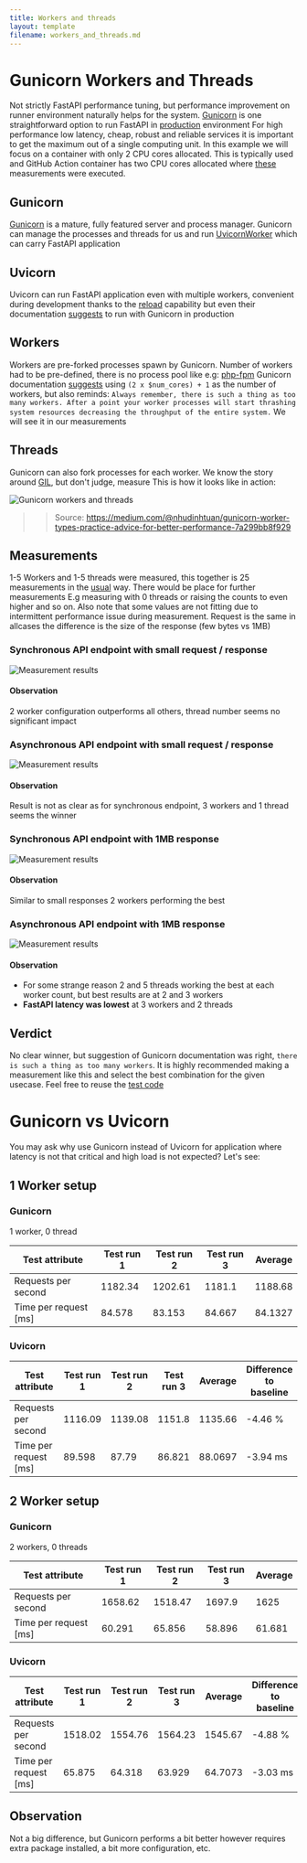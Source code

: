 ```yaml
---
title: Workers and threads
layout: template
filename: workers_and_threads.md
---
```


# Gunicorn Workers and Threads

Not strictly FastAPI performance tuning, but performance improvement on runner environment naturally helps for the system. [Gunicorn](https://gunicorn.org/) is one straightforward option to run FastAPI in [production](https://www.uvicorn.org/deployment/#gunicorn) environment
For high performance low latency, cheap, robust and reliable services it is important to get the maximum out of a single computing unit. In this example we will focus on a container with only 2 CPU cores allocated.
This is typically used and GitHub Action container has two CPU cores allocated where [these](https://kisspeter.github.io/fastapi-performance-optimization/#test-environment) measurements were executed. 

## Gunicorn

[Gunicorn](https://gunicorn.org/) is a mature, fully featured server and process manager.
Gunicorn can manage the processes and threads for us and run [UvicornWorker](https://www.uvicorn.org/deployment/#gunicorn) which can carry FastAPI application

## Uvicorn

Uvicorn can run FastAPI application even with multiple workers, convenient during development thanks to the [reload](https://www.uvicorn.org/deployment/#running-from-the-command-line) capability but even their documentation [suggests](https://www.uvicorn.org/deployment/#gunicorn) to run with Gunicorn in production

## Workers

Workers are pre-forked processes spawn by Gunicorn. Number of workers had to be pre-defined, there is no process pool like e.g: [php-fpm](https://www.digitalocean.com/community/tutorials/php-fpm-nginx#2-configure-php-fpm-pool)
Gunicorn documentation [suggests](https://docs.gunicorn.org/en/latest/design.html?highlight=workers#how-many-workers) using `(2 x $num_cores) + 1` as the number of workers, but also reminds: `Always remember, there is such a thing as too many workers. After a point your worker processes will start thrashing system resources decreasing the throughput of the entire system.` 
We will see it in our measurements

## Threads
Gunicorn can also fork processes for each worker. We know the story around [GIL](https://tenthousandmeters.com/blog/python-behind-the-scenes-13-the-gil-and-its-effects-on-python-multithreading/), but don't judge, measure
This is how it looks like in action:

<img src="https://miro.medium.com/max/1400/1*IWcHIxgsf71p19rbJrfZmA.jpeg" alt="Gunicorn workers and threads">

> > Source: https://medium.com/@nhudinhtuan/gunicorn-worker-types-practice-advice-for-better-performance-7a299bb8f929

## Measurements

1-5 Workers and 1-5 threads were measured, this together is 25 measurements in the [usual](https://kisspeter.github.io/fastapi-performance-optimization/#test-environment) way. There would be place for further measurements E.g measuring with 0 threads or raising the counts to even higher and so on. Also note that some values are not fitting due to intermittent performance issue during measurement.
Request is the same in allcases the difference is the size of the response (few bytes vs 1MB)

### Synchronous API endpoint with small request / response

<img src="https://kisspeter.github.io/fastapi-performance-optimization/images/sync_small_response.svg" alt="Measurement results">

#### Observation
2 worker configuration outperforms all others, thread number seems no significant impact

### Asynchronous API endpoint with small request / response

<img src="https://kisspeter.github.io/fastapi-performance-optimization/images/async_small_response.svg" alt="Measurement results">

#### Observation 

Result is not as clear as for synchronous endpoint, 3 workers and 1 thread seems the winner

### Synchronous API endpoint with 1MB response

<img src="https://kisspeter.github.io/fastapi-performance-optimization/images/sync_big_response.svg" alt="Measurement results">

#### Observation

Similar to small responses 2 workers performing the best

### Asynchronous API endpoint with 1MB response

<img src="https://kisspeter.github.io/fastapi-performance-optimization/images/async_big_response.svg" alt="Measurement results">

#### Observation

* For some strange reason 2 and 5 threads working the best at each worker count, but best results are at 2 and 3 workers
* **FastAPI latency was lowest** at 3 workers and 2 threads

## Verdict

No clear winner, but suggestion of Gunicorn documentation was right, `there is such a thing as too many workers`.
It is highly recommended making a measurement like this and select the best combination for the given usecase. Feel free to reuse the [test code](https://github.com/KissPeter/fastapi-performance-optimization/blob/main/test_files/test_workers_and_threads.py)

# Gunicorn vs Uvicorn

You may ask why use Gunicorn instead of Uvicorn for application where latency is not that critical and high load is not expected?
Let's see:

## 1 Worker setup

### Gunicorn
1 worker, 0 thread

| **Test attribute**    |   **Test run 1** |   **Test run 2** |   **Test run 3** |   **Average** |
|-----------------------|------------------|------------------|------------------|---------------|
| Requests per second   |         1182.34  |         1202.61  |         1181.1   |     1188.68   |
| Time per request [ms] |           84.578 |           83.153 |           84.667 |       84.1327 |

### Uvicorn

| **Test attribute**    |   **Test run 1** |   **Test run 2** |   **Test run 3** |   **Average** | Difference to baseline   |
|-----------------------|------------------|------------------|------------------|---------------|--------------------------|
| Requests per second   |         1116.09  |          1139.08 |         1151.8   |     1135.66   | -4.46 %                  |
| Time per request [ms] |           89.598 |            87.79 |           86.821 |       88.0697 | -3.94 ms                 |

## 2 Worker setup

### Gunicorn
2 workers, 0 threads

| **Test attribute**    |   **Test run 1** |   **Test run 2** |   **Test run 3** |   **Average** |
|-----------------------|------------------|------------------|------------------|---------------|
| Requests per second   |         1658.62  |         1518.47  |         1697.9   |      1625     |
| Time per request [ms] |           60.291 |           65.856 |           58.896 |        61.681 |


### Uvicorn


| **Test attribute**    |   **Test run 1** |   **Test run 2** |   **Test run 3** |   **Average** | Difference to baseline   |
|-----------------------|------------------|------------------|------------------|---------------|--------------------------|
| Requests per second   |         1518.02  |         1554.76  |         1564.23  |     1545.67   | -4.88 %                  |
| Time per request [ms] |           65.875 |           64.318 |           63.929 |       64.7073 | -3.03 ms                 |

## Observation

Not a big difference, but Gunicorn performs a bit better however requires extra package installed, a bit more configuration, etc.
